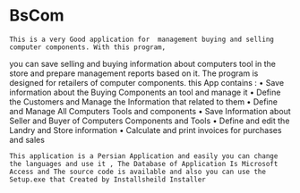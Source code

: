 # BsCom

	This is a very Good application for  management buying and selling computer components. With this program, 
you can save selling and buying information about computers tool in the store and prepare management reports based on it. 
The program is designed for retailers of computer components. this App contains :
    • Save information about the Buying Components an tool and manage it 
    •  Define the Customers and Manage the Information that related to them 
    •  Define and Manage All Computers Tools and components
    •  Save Information about Seller and Buyer of Computers Components and Tools 
    •  Define and edit the Landry and Store information
    •  Calculate and print invoices for purchases and sales
 
	This application is a Persian Application and easily you can change the languages and use it , The Database of Application Is Microsoft Access and The source code is available and also you can use the Setup.exe that Created by Installsheild Installer
